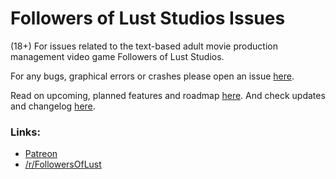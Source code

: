 # Followers of Lust Studios Issues
(18+) For issues related to the text-based adult movie production management video game Followers of Lust Studios.

For any bugs, graphical errors or crashes please open an issue [here](https://github.com/Korbent/followers-of-lust-studios-issues/issues/new?assignees=&labels=&template=template.md&title=).

Read on upcoming, planned features and roadmap [here](roadmap.md). And check updates and changelog [here](changelog.md).

### Links:

* [Patreon](https://www.patreon.com/Korbent)
* [/r/FollowersOfLust](https://www.reddit.com/r/FollowersOfLust/)
